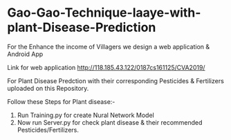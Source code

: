 # Gao-Gao-Technique-laaye-with-plant-Disease-Prediction

For the Enhance the income of Villagers we design a web application & Android App 

Link for web application http://118.185.43.122/0187cs161125/CVA2019/

For Plant Disease Predction with their corresponding Pesticides & Fertilizers uploaded on this Repository.

Follow these Steps for Plant disease:-
  1. Run Training.py for create Nural Network Model
  2. Now run Server.py for check plant disease & their recommended Pesticides/Fertilizers.
